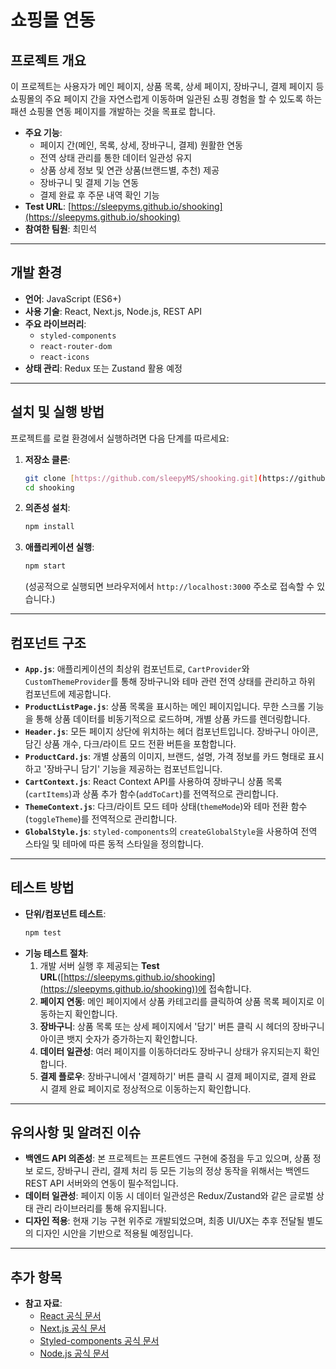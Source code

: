 # 쇼핑몰 연동

## 프로젝트 개요

이 프로젝트는 사용자가 메인 페이지, 상품 목록, 상세 페이지, 장바구니, 결제 페이지 등 쇼핑몰의 주요 페이지 간을 자연스럽게 이동하며 일관된 쇼핑 경험을 할 수 있도록 하는 패션 쇼핑몰 연동 페이지를 개발하는 것을 목표로 합니다.

- **주요 기능**:
  - 페이지 간(메인, 목록, 상세, 장바구니, 결제) 원활한 연동
  - 전역 상태 관리를 통한 데이터 일관성 유지
  - 상품 상세 정보 및 연관 상품(브랜드별, 추천) 제공
  - 장바구니 및 결제 기능 연동
  - 결제 완료 후 주문 내역 확인 기능
- **Test URL**: [https://sleepyms.github.io/shooking](https://sleepyms.github.io/shooking)
- **참여한 팀원**: 최민석

---

## 개발 환경

- **언어**: JavaScript (ES6+)
- **사용 기술**: React, Next.js, Node.js, REST API
- **주요 라이브러리**:
  - `styled-components`
  - `react-router-dom`
  - `react-icons`
- **상태 관리**: Redux 또는 Zustand 활용 예정

---

## 설치 및 실행 방법

프로젝트를 로컬 환경에서 실행하려면 다음 단계를 따르세요:

1.  **저장소 클론**:
    ```bash
    git clone [https://github.com/sleepyMS/shooking.git](https://github.com/sleepyMS/shooking.git)
    cd shooking
    ```
2.  **의존성 설치**:
    ```bash
    npm install
    ```
3.  **애플리케이션 실행**:
    ```bash
    npm start
    ```
    (성공적으로 실행되면 브라우저에서 `http://localhost:3000` 주소로 접속할 수 있습니다.)

---

## 컴포넌트 구조

- **`App.js`**: 애플리케이션의 최상위 컴포넌트로, `CartProvider`와 `CustomThemeProvider`를 통해 장바구니와 테마 관련 전역 상태를 관리하고 하위 컴포넌트에 제공합니다.
- **`ProductListPage.js`**: 상품 목록을 표시하는 메인 페이지입니다. 무한 스크롤 기능을 통해 상품 데이터를 비동기적으로 로드하며, 개별 상품 카드를 렌더링합니다.
- **`Header.js`**: 모든 페이지 상단에 위치하는 헤더 컴포넌트입니다. 장바구니 아이콘, 담긴 상품 개수, 다크/라이트 모드 전환 버튼을 포함합니다.
- **`ProductCard.js`**: 개별 상품의 이미지, 브랜드, 설명, 가격 정보를 카드 형태로 표시하고 '장바구니 담기' 기능을 제공하는 컴포넌트입니다.
- **`CartContext.js`**: React Context API를 사용하여 장바구니 상품 목록(`cartItems`)과 상품 추가 함수(`addToCart`)를 전역적으로 관리합니다.
- **`ThemeContext.js`**: 다크/라이트 모드 테마 상태(`themeMode`)와 테마 전환 함수(`toggleTheme`)를 전역적으로 관리합니다.
- **`GlobalStyle.js`**: `styled-components`의 `createGlobalStyle`을 사용하여 전역 스타일 및 테마에 따른 동적 스타일을 정의합니다.

---

## 테스트 방법

- **단위/컴포넌트 테스트**:
  ```bash
  npm test
  ```
- **기능 테스트 절차**:
  1.  개발 서버 실행 후 제공되는 **Test URL**([https://sleepyms.github.io/shooking](https://sleepyms.github.io/shooking))에 접속합니다.
  2.  **페이지 연동**: 메인 페이지에서 상품 카테고리를 클릭하여 상품 목록 페이지로 이동하는지 확인합니다.
  3.  **장바구니**: 상품 목록 또는 상세 페이지에서 '담기' 버튼 클릭 시 헤더의 장바구니 아이콘 뱃지 숫자가 증가하는지 확인합니다.
  4.  **데이터 일관성**: 여러 페이지를 이동하더라도 장바구니 상태가 유지되는지 확인합니다.
  5.  **결제 플로우**: 장바구니에서 '결제하기' 버튼 클릭 시 결제 페이지로, 결제 완료 시 결제 완료 페이지로 정상적으로 이동하는지 확인합니다.

---

## 유의사항 및 알려진 이슈

- **백엔드 API 의존성**: 본 프로젝트는 프론트엔드 구현에 중점을 두고 있으며, 상품 정보 로드, 장바구니 관리, 결제 처리 등 모든 기능의 정상 동작을 위해서는 백엔드 REST API 서버와의 연동이 필수적입니다.
- **데이터 일관성**: 페이지 이동 시 데이터 일관성은 Redux/Zustand와 같은 글로벌 상태 관리 라이브러리를 통해 유지됩니다.
- **디자인 적용**: 현재 기능 구현 위주로 개발되었으며, 최종 UI/UX는 추후 전달될 별도의 디자인 시안을 기반으로 적용될 예정입니다.

---

## 추가 항목

- **참고 자료**:
  - [React 공식 문서](https://react.dev/)
  - [Next.js 공식 문서](https://nextjs.org/docs)
  - [Styled-components 공식 문서](https://styled-components.com/docs)
  - [Node.js 공식 문서](https://nodejs.org/ko/docs)
